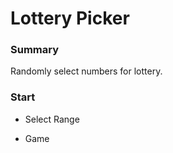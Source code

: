 # Lottery Picker

### Summary
Randomly select numbers for lottery.

### Start 
- Select Range
[](https://github.com/naschwin/fiverrryan/blob/main/Images/Start.PNG)

- Game
[](https://github.com/naschwin/fiverrryan/blob/main/Images/Main.PNG)


[](https://github.com/naschwin/fiverrryan/blob/main/Images/Start2.PNG)
